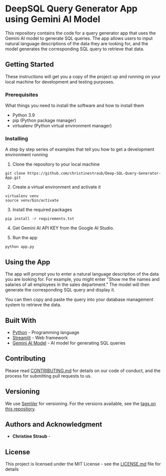 DeepSQL Query Generator App using Gemini AI Model
===============================================

This repository contains the code for a query generator app that uses the Gemini AI model to generate SQL queries. The app allows users to input natural language descriptions of the data they are looking for, and the model generates the corresponding SQL query to retrieve that data.

Getting Started
---------------

These instructions will get you a copy of the project up and running on your local machine for development and testing purposes.

### Prerequisites

What things you need to install the software and how to install them

-   Python 3.9
-   pip (Python package manager)
-   virtualenv (Python virtual environment manager)

### Installing

A step by step series of examples that tell you how to get a development environment running

1. Clone the repository to your local machine

```
git clone https://github.com/christinestraub/Deep-SQL-Query-Generator-App.git
```

2. Create a virtual environment and activate it

```
virtualenv venv
source venv/bin/activate
```

3. Install the required packages

```
pip install -r requirements.txt
```

4. Get Gemini AI API KEY from the Google AI Studio.

5. Run the app

```
python app.py
```

Using the App
-------------

The app will prompt you to enter a natural language description of the data you are looking for. For example, you might enter "Show me the names and salaries of all employees in the sales department." The model will then generate the corresponding SQL query and display it.

You can then copy and paste the query into your database management system to retrieve the data.

Built With
----------

-   [Python](https://www.python.org/) - Programming language
-   [Streamlit](https://streamlit/) - Web framework
-   [Gemini AI Model](https://huggingface.co/babelscape/gemini) - AI model for generating SQL queries

Contributing
------------

Please read [CONTRIBUTING.md](https://gist.github.com/your-username/new-file.md) for details on our code of conduct, and the process for submitting pull requests to us.

Versioning
----------

We use [SemVer](http://semver.org/) for versioning. For the versions available, see the [tags on this repository](https://github.com/your-username/deepsql-query-generator-app/tags).

Authors and Acknowledgment
--------------------------

-   **Christine Straub** - 

License
-------

This project is licensed under the MIT License - see the [LICENSE.md](LICENSE.md) file for details
